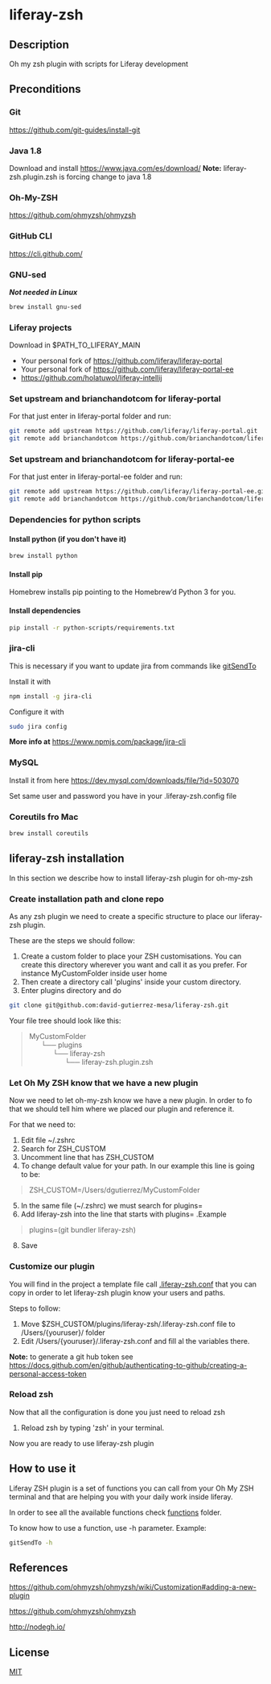 # liferay-zsh
## Description
Oh my zsh plugin with scripts for Liferay development

## Preconditions

### Git
https://github.com/git-guides/install-git

### Java 1.8
Download and install https://www.java.com/es/download/
**Note:** liferay-zsh.plugin.zsh is forcing change to java 1.8

### Oh-My-ZSH
https://github.com/ohmyzsh/ohmyzsh

### GitHub CLI
https://cli.github.com/

### GNU-sed
***Not needed in Linux***
```bash
brew install gnu-sed
```

### Liferay projects
Download in $PATH_TO_LIFERAY_MAIN
* Your personal fork of https://github.com/liferay/liferay-portal
* Your personal fork of https://github.com/liferay/liferay-portal-ee
* https://github.com/holatuwol/liferay-intellij

### Set upstream and brianchandotcom for liferay-portal
For that just enter in liferay-portal folder and run:
```bash
git remote add upstream https://github.com/liferay/liferay-portal.git
git remote add brianchandotcom https://github.com/brianchandotcom/liferay-portal.git
```

### Set upstream and brianchandotcom for liferay-portal-ee
For that just enter in liferay-portal-ee folder and run:
```bash
git remote add upstream https://github.com/liferay/liferay-portal-ee.git
git remote add brianchandotcom https://github.com/brianchandotcom/liferay-portal-ee.git
```

### Dependencies for python scripts
#### Install python (if you don't have it)
```bash
brew install python
```

#### Install pip
Homebrew installs pip pointing to the Homebrew’d Python 3 for you.

#### Install dependencies
```bash
pip install -r python-scripts/requirements.txt
```

### jira-cli
This is necessary if you want to update jira from commands like [gitSendTo](https://github.com/david-gutierrez-mesa/liferay-zsh/blob/master/functions/gitSendTo)

Install it with 
```bash
npm install -g jira-cli 
```

Configure it with
```bash
sudo jira config
```

**More info at** https://www.npmjs.com/package/jira-cli

### MySQL
Install it from here https://dev.mysql.com/downloads/file/?id=503070

Set same user and password you have in your .liferay-zsh.config file

### Coreutils fro Mac
```bash
brew install coreutils
```

## liferay-zsh installation

In this section we describe how to install liferay-zsh plugin for oh-my-zsh

### Create installation path and clone repo
As any zsh plugin we need to create a specific structure to place our liferay-zsh plugin.

These are the steps we should follow:
1. Create a custom folder to place your ZSH customisations. You can create this directory wherever you want and call it as you prefer. For instance MyCustomFolder inside user home
2. Then create a directory call 'plugins' inside your custom directory. 
3. Enter plugins directory and do
```bash
git clone git@github.com:david-gutierrez-mesa/liferay-zsh.git
```

Your file tree should look like this:
> MyCustomFolder<br/>
> &nbsp;&nbsp;&nbsp;&nbsp;&nbsp;&nbsp;└── plugins<br/>
> &nbsp;&nbsp;&nbsp;&nbsp;&nbsp;&nbsp;&nbsp;&nbsp;&nbsp;&nbsp;&nbsp;&nbsp;└── liferay-zsh<br/>
> &nbsp;&nbsp;&nbsp;&nbsp;&nbsp;&nbsp;&nbsp;&nbsp;&nbsp;&nbsp;&nbsp;&nbsp;&nbsp;&nbsp;&nbsp;&nbsp;&nbsp;&nbsp;└── liferay-zsh.plugin.zsh


### Let Oh My ZSH know that we have a new plugin
Now we need to let oh-my-zsh know we have a new plugin. In order to fo that we should tell him  where we placed our plugin and reference it. 

For that we need to:
1. Edit file ~/.zshrc 
2. Search for ZSH_CUSTOM
3. Uncomment line that has ZSH_CUSTOM 
4. To change default value for your path. In our example this line is going to be:
> ZSH_CUSTOM=/Users/dgutierrez/MyCustomFolder
5. In the same file (~/.zshrc) we must search for plugins=
6. Add liferay-zsh into the line that starts with plugins= .Example
> plugins=(git bundler liferay-zsh)
8. Save

### Customize our plugin
You will find in the project a template file call [.liferay-zsh.conf](https://github.com/david-gutierrez-mesa/liferay-zsh/blob/master/.liferay-zsh.config) that you can copy in order to let liferay-zsh plugin know your users and paths.

Steps to follow:
1. Move $ZSH_CUSTOM/plugins/liferay-zsh/.liferay-zsh.conf file to /Users/{youruser}/ folder 
2. Edit /Users/{youruser}/.liferay-zsh.conf and fill al the variables there.

**Note:** to generate a git hub token see https://docs.github.com/en/github/authenticating-to-github/creating-a-personal-access-token

### Reload zsh
Now that all the configuration is done you just need to reload zsh
1. Reload zsh by typing 'zsh' in your terminal. 

Now you are ready to use liferay-zsh plugin

## How to use it
Liferay ZSH plugin is a set of functions you can call from your Oh My ZSH terminal and that are helping you with your daily work inside liferay.

In order to see all the available functions check [functions](https://github.com/david-gutierrez-mesa/liferay-zsh/tree/master/functions) folder.

To know how to use a function, use -h parameter. Example:
```bash
gitSendTo -h
```

## References
https://github.com/ohmyzsh/ohmyzsh/wiki/Customization#adding-a-new-plugin

https://github.com/ohmyzsh/ohmyzsh

http://nodegh.io/

## License
[MIT](https://choosealicense.com/licenses/mit/)
